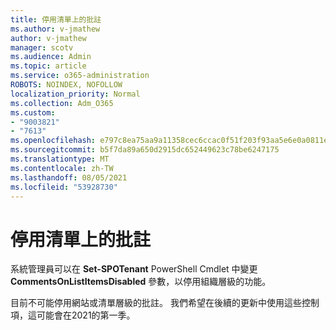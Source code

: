 ```yaml
---
title: 停用清單上的批註
ms.author: v-jmathew
author: v-jmathew
manager: scotv
ms.audience: Admin
ms.topic: article
ms.service: o365-administration
ROBOTS: NOINDEX, NOFOLLOW
localization_priority: Normal
ms.collection: Adm_O365
ms.custom:
- "9003821"
- "7613"
ms.openlocfilehash: e797c8ea75aa9a11358cec6ccac0f51f203f93aa5e6e0a0811ec50178c914b20
ms.sourcegitcommit: b5f7da89a650d2915dc652449623c78be6247175
ms.translationtype: MT
ms.contentlocale: zh-TW
ms.lasthandoff: 08/05/2021
ms.locfileid: "53928730"
---
```

# <a name="disable-comments-on-lists"></a>停用清單上的批註

系統管理員可以在 **Set-SPOTenant** PowerShell Cmdlet 中變更 **CommentsOnListItemsDisabled** 參數，以停用組織層級的功能。

目前不可能停用網站或清單層級的批註。 我們希望在後續的更新中使用這些控制項，這可能會在2021的第一季。
